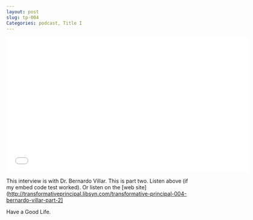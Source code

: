 ```yaml
---
layout: post
slug: tp-004
Categories: podcast, Title I
---
```


<iframe style="border: none" src="//html5-player.libsyn.com/embed/destination/id/171591/height/360/width/640/theme/standard/direction/no/autoplay/no/autonext/no/thumbnail/yes/preload/no/no_addthis/no/" height="360" width="640" scrolling="no"  allowfullscreen webkitallowfullscreen mozallowfullscreen oallowfullscreen msallowfullscreen></iframe>

This interview is with Dr. Bernardo Villar. This is part two. Listen above (if my embed code test worked). Or listen on the [web site](http://transformativeprincipal.libsyn.com/transformative-principal-004-bernardo-villar-part-2]

Have a Good Life.